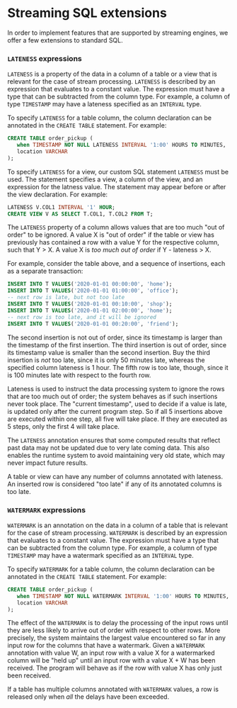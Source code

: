 # Streaming SQL extensions

In order to implement features that are supported by streaming
engines, we offer a few extensions to standard SQL.

### `LATENESS` expressions

`LATENESS` is a property of the data in a column of a table or a view
that is relevant for the case of stream processing.  `LATENESS` is
described by an expression that evaluates to a constant value.  The
expression must have a type that can be subtracted from the column
type.  For example, a column of type `TIMESTAMP` may have a lateness
specified as an `INTERVAL` type.

To specify `LATENESS` for a table column, the column declaration can
be annotated in the `CREATE TABLE` statement.  For example:

```sql
CREATE TABLE order_pickup (
   when TIMESTAMP NOT NULL LATENESS INTERVAL '1:00' HOURS TO MINUTES,
   location VARCHAR
);
```

To specify `LATENESS` for a view, our custom SQL statement `LATENESS`
must be used.  The statement specifies a view, a column of the view,
and an expression for the latness value.  The statement may appear
before or after the view declaration.  For example:

```sql
LATENESS V.COL1 INTERVAL '1' HOUR;
CREATE VIEW V AS SELECT T.COL1, T.COL2 FROM T;
```

The `LATENESS` property of a column allows values that are too much
"out of order" to be ignored.  A value X is "out of order" if the
table or view has previously has contained a row with a value Y for
the respective column, such that Y > X.  A value X is *too much out of
order* if Y - lateness > X.

For example, consider the table above, and a sequence of insertions,
each as a separate transaction:

```sql
INSERT INTO T VALUES('2020-01-01 00:00:00', 'home');
INSERT INTO T VALUES('2020-01-01 01:00:00', 'office');
-- next row is late, but not too late
INSERT INTO T VALUES('2020-01-01 00:10:00', 'shop');
INSERT INTO T VALUES('2020-01-01 02:00:00', 'home');
-- next row is too late, and it will be ignored
INSERT INTO T VALUES('2020-01-01 00:20:00', 'friend');
```

The second insertion is not out of order, since its timestamp is
larger than the timestamp of the first insertion.  The third insertion
is out of order, since its timestamp value is smaller than the second
insertion.  Buy the third insertion is *not* too late, since it is
only 50 minutes late, whereas the specified column lateness is 1 hour.
The fifth row is too late, though, since it is 100 minutes late with
respect to the fourth row.

Lateness is used to instruct the data processing system to ignore the
rows that are too much out of order; the system behaves as if such
insertions never took place.  The "current timestamp", used to decide
if a value is late, is updated only after the current program step.
So if all 5 insertions above are executed within one step, all five
will take place.  If they are executed as 5 steps, only the first 4
will take place.

The `LATENESS` annotation ensures that some computed results that
reflect past data may not be updated due to very late coming data.
This also enables the runtime system to avoid maintaining very old
state, which may never impact future results.

A table or view can have any number of columns annotated with
lateness.  An inserted row is considered "too late" if any of its
annotated columns is too late.

### `WATERMARK` expressions

`WATERMARK` is an annotation on the data in a column of a table that
is relevant for the case of stream processing.  `WATERMARK` is
described by an expression that evaluates to a constant value.  The
expression must have a type that can be subtracted from the column
type.  For example, a column of type `TIMESTAMP` may have a watermark
specified as an `INTERVAL` type.

To specify `WATERMARK` for a table column, the column declaration can
be annotated in the `CREATE TABLE` statement.  For example:

```sql
CREATE TABLE order_pickup (
   when TIMESTAMP NOT NULL WATERMARK INTERVAL '1:00' HOURS TO MINUTES,
   location VARCHAR
);
```

The effect of the `WATERMARK` is to delay the processing of the input
rows until they are less likely to arrive out of order with respect to
other rows.  More precisely, the system maintains the largest value
encountered so far in any input row for the columns that have a
watermark.  Given a `WATERMARK` annotation with value W, an input row
with a value X for a watermarked column will be "held up" until an
input row with a value X + W has been received.  The program will
behave as if the row with value X has only just been received.

If a table has multiple columns annotated with `WATERMARK` values, a
row is released only when *all* the delays have been exceeded.
